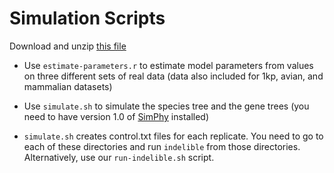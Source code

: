 Simulation Scripts
===========

Download and unzip [this file](simulation-scripts.zip)

- Use `estimate-parameters.r` to estimate model parameters from values on three different sets of real data (data also included for 1kp, avian, and mammalian datasets)

- Use `simulate.sh` to simulate the species tree and the gene trees (you need to have version 1.0 of [SimPhy](https://code.google.com/p/simphy-project/) installed)

- `simulate.sh` creates control.txt files for each replicate. You need to go to each of these directories and run `indelible` from those directories. Alternatively, use our `run-indelible.sh` script. 

